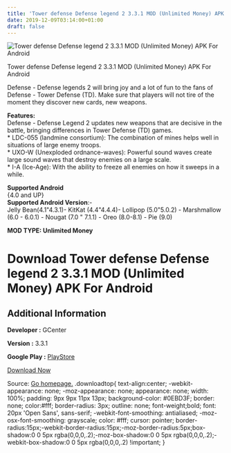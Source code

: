```yaml
---
title: 'Tower defense Defense legend 2 3.3.1 MOD (Unlimited Money) APK For Android'
date: 2019-12-09T03:14:00+01:00
draft: false
---
```


![Tower defense Defense legend 2 3.3.1 MOD (Unlimited Money) APK For Android](https://i1.wp.com/apkhome.net/wp-content/uploads/2019/12/Tower-defense-Defense-legend-2.png "Tower defense Defense legend 2 3.3.1 MOD (Unlimited Money) APK For Android")

  

Tower defense Defense legend 2 3.3.1 MOD (Unlimited Money) APK For Android

Defense - Defense legends 2 will bring joy and a lot of fun to the fans of Defense - Tower Defense (TD). Make sure that players will not tire of the moment they discover new cards, new weapons.

**Features:**  
Defense - Defense Legend 2 updates new weapons that are decisive in the battle, bringing differences in Tower Defense (TD) games.  
\* LDC-055 (landmine consortium): The combination of mines helps well in situations of large enemy troops.  
\* UXO-W (Unexploded ordnance-waves): Powerful sound waves create large sound waves that destroy enemies on a large scale.  
\* I-A (Ice-Age): With the ability to freeze all enemies on how it sweeps in a while.

**Supported Android**  
{4.0 and UP}  
**Supported Android Version**:-  
Jelly Bean(4.1"4.3.1)- KitKat (4.4"4.4.4)- Lollipop (5.0"5.0.2) - Marshmallow (6.0 - 6.0.1) - Nougat (7.0 " 7.1.1) - Oreo (8.0-8.1) - Pie (9.0)

**MOD TYPE: Unlimited Money**

Download Tower defense Defense legend 2 3.3.1 MOD (Unlimited Money) APK For Android
===================================================================================

Additional Information
----------------------

**Developer :** GCenter

**Version :** 3.3.1

**Google Play :** [PlayStore](https://play.google.com/store/apps/details?id=com.GCenter.Defense.Legend2)

  

[Download Now](https://store4app.co/post/tower-defense-defense-legend-2-3-3-1-mod-unlimited-money-apk-for-android_1575817025)

  
Source: [Go homepage.](https://store4app.co/post/tower-defense-defense-legend-2-3-3-1-mod-unlimited-money-apk-for-android_1575817025) .downloadtop{ text-align:center; -webkit-appearance: none; -moz-appearance: none; appearance: none; width: 100%; padding: 9px 9px 11px 13px; background-color: #0EBD3F; border: none; color:#fff; border-radius: 3px; outline: none; font-weight;bold; font: 20px 'Open Sans', sans-serif; -webkit-font-smoothing: antialiased; -moz-osx-font-smoothing: grayscale; color: #fff; cursor: pointer; border-radius:15px;-webkit-border-radius:15px;-moz-border-radius:5px;box-shadow:0 0 5px rgba(0,0,0,.2);-moz-box-shadow:0 0 5px rgba(0,0,0,.2);-webkit-box-shadow:0 0 5px rgba(0,0,0,.2) !important; }
